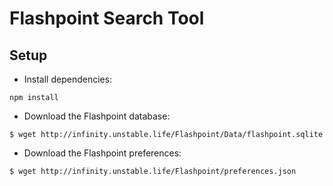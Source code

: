 # Flashpoint Search Tool

## Setup

* Install dependencies:

`npm install`

* Download the Flashpoint database:

`$ wget http://infinity.unstable.life/Flashpoint/Data/flashpoint.sqlite`

* Download the Flashpoint preferences:

`$ wget http://infinity.unstable.life/Flashpoint/preferences.json`
